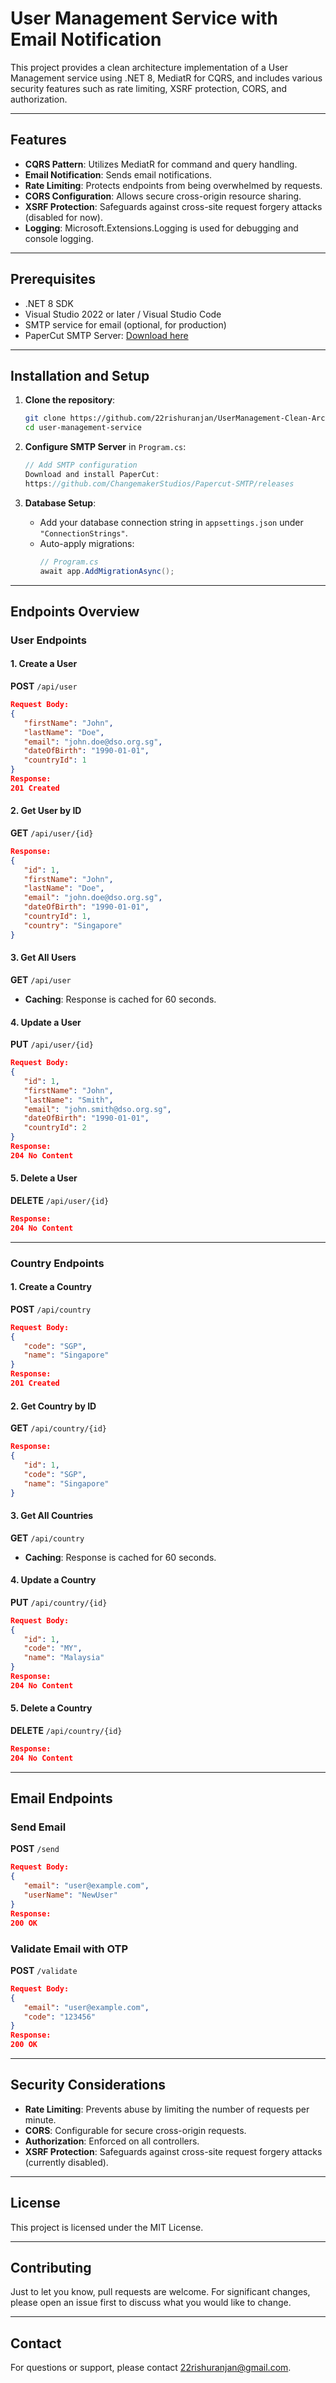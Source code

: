 

# User Management Service with Email Notification

This project provides a clean architecture implementation of a User Management service using .NET 8, MediatR for CQRS, and includes various security features such as rate limiting, XSRF protection, CORS, and authorization.

---

## Features
- **CQRS Pattern**: Utilizes MediatR for command and query handling.
- **Email Notification**: Sends email notifications.
- **Rate Limiting**: Protects endpoints from being overwhelmed by requests.
- **CORS Configuration**: Allows secure cross-origin resource sharing.
- **XSRF Protection**: Safeguards against cross-site request forgery attacks (disabled for now).
- **Logging**: Microsoft.Extensions.Logging is used for debugging and console logging.

---

## Prerequisites
- .NET 8 SDK
- Visual Studio 2022 or later / Visual Studio Code
- SMTP service for email (optional, for production)
- PaperCut SMTP Server: [Download here](https://github.com/ChangemakerStudios/Papercut-SMTP/releases)

---

## Installation and Setup
1. **Clone the repository**:
   ```bash
   git clone https://github.com/22rishuranjan/UserManagement-Clean-Architecture-MediatR.git
   cd user-management-service
   ```

2. **Configure SMTP Server** in `Program.cs`:
   ```csharp
   // Add SMTP configuration
   Download and install PaperCut: 
   https://github.com/ChangemakerStudios/Papercut-SMTP/releases
   ```

3. **Database Setup**:
   - Add your database connection string in `appsettings.json` under `"ConnectionStrings"`.
   - Auto-apply migrations:
     ```csharp
     // Program.cs
     await app.AddMigrationAsync();
     ```

---

## Endpoints Overview

### User Endpoints
#### 1. Create a User
**POST** `/api/user`
```json
Request Body:
{
   "firstName": "John",
   "lastName": "Doe",
   "email": "john.doe@dso.org.sg",
   "dateOfBirth": "1990-01-01",
   "countryId": 1
}
Response:
201 Created
```

#### 2. Get User by ID
**GET** `/api/user/{id}`
```json
Response:
{
   "id": 1,
   "firstName": "John",
   "lastName": "Doe",
   "email": "john.doe@dso.org.sg",
   "dateOfBirth": "1990-01-01",
   "countryId": 1,
   "country": "Singapore"
}
```

#### 3. Get All Users
**GET** `/api/user`
- **Caching**: Response is cached for 60 seconds.

#### 4. Update a User
**PUT** `/api/user/{id}`
```json
Request Body:
{
   "id": 1,
   "firstName": "John",
   "lastName": "Smith",
   "email": "john.smith@dso.org.sg",
   "dateOfBirth": "1990-01-01",
   "countryId": 2
}
Response:
204 No Content
```

#### 5. Delete a User
**DELETE** `/api/user/{id}`
```json
Response:
204 No Content
```

---

### Country Endpoints
#### 1. Create a Country
**POST** `/api/country`
```json
Request Body:
{
   "code": "SGP",
   "name": "Singapore"
}
Response:
201 Created
```

#### 2. Get Country by ID
**GET** `/api/country/{id}`
```json
Response:
{
   "id": 1,
   "code": "SGP",
   "name": "Singapore"
}
```

#### 3. Get All Countries
**GET** `/api/country`
- **Caching**: Response is cached for 60 seconds.

#### 4. Update a Country
**PUT** `/api/country/{id}`
```json
Request Body:
{
   "id": 1,
   "code": "MY",
   "name": "Malaysia"
}
Response:
204 No Content
```

#### 5. Delete a Country
**DELETE** `/api/country/{id}`
```json
Response:
204 No Content
```

---

## Email Endpoints

### Send Email
**POST** `/send`
```json
Request Body:
{
   "email": "user@example.com",
   "userName": "NewUser"
}
Response:
200 OK
```

### Validate Email with OTP
**POST** `/validate`
```json
Request Body:
{
   "email": "user@example.com",
   "code": "123456"
}
Response:
200 OK
```

---

## Security Considerations
- **Rate Limiting**: Prevents abuse by limiting the number of requests per minute.
- **CORS**: Configurable for secure cross-origin requests.
- **Authorization**: Enforced on all controllers.
- **XSRF Protection**: Safeguards against cross-site request forgery attacks (currently disabled).

---

## License
This project is licensed under the MIT License.

---

## Contributing
Just to let you know, pull requests are welcome. For significant changes, please open an issue first to discuss what you would like to change.

---

## Contact
For questions or support, please contact [22rishuranjan@gmail.com](mailto:22rishuranjan@gmail.com).

